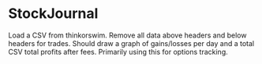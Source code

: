# StockJournal
 
Load a CSV from thinkorswim. Remove all data above headers and below headers for trades. Should draw a graph of gains/losses per day and a total CSV total profits after fees. Primarily using this for options tracking.
